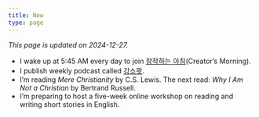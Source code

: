 ```yaml
---
title: Now
type: page
---
```


<style>
    time {
        display: none;
    }
    footer {
        display: none;
    }
    nav.post-navigation {
        display: none;
    }
</style>

*This page is updated on 2024-12-27.*

- I wake up at 5:45 AM every day to join [창작하는 아침][1](Creator’s Morning).
- I publish weekly podcast called [강소팟][2].
- I’m reading *Mere Christianity* by C.S. Lewis. The next read: *Why I Am Not a Christian* by Bertrand Russell.
- I’m preparing to host a five-week online workshop on reading and writing short stories in English.

[1]:	https://jagunbae.com/creators-morning-14/
[2]:	https://podcast.jagunbae.com